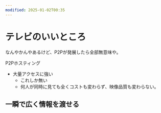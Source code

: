 ```yaml
---
modified: 2025-01-02T00:35
---
```

# テレビのいいところ

なんやかんやあるけど、P2Pが発展したら全部無意味や。

P2Pホスティング

- 大量アクセスに強い
    - これしか無い
    - 何人が同時に見ても全くコストも変わらず、映像品質も変わらない。

## 一瞬で広く情報を渡せる